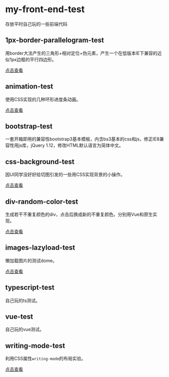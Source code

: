 # my-front-end-test

存放平时自己玩的一些前端代码

## 1px-border-parallelogram-test
用border大法产生的三角形+相对定位+伪元素，产生一个在低版本IE下兼容的近似1px边框的平行四边形。

[点击查看](https://darknesschaser.github.io/my-front-end-test/1px-border-parallelogram-test/ie8-1px-border-parallelogram.html)


## animation-test
使用CSS实现的几种环形进度条动画。

[点击查看](https://darknesschaser.github.io/my-front-end-test/animation-test/)

## bootstrap-test
一套开箱即用的兼容性bootstrap3基本模板，内含bs3基本的css和js，修正IE8兼容性用js库，jQuery 1.12，修改HTML默认语言为简体中文。

## css-background-test
因UI同学没好好给切图引发的一些用CSS实现背景的小操作。

[点击查看](https://darknesschaser.github.io/my-front-end-test/css-background-test/)

## div-random-color-test
生成若干不重复颜色的div，点击后换成新的不重复颜色。分别用Vue和原生实现。

[点击查看](https://darknesschaser.github.io/my-front-end-test/div-random-color-test/div-random-color-test.html)

## images-lazyload-test
懒加载图片的测试dome。

[点击查看](https://darknesschaser.github.io/my-front-end-test/images-lazyload-test/lazyload-test.html)

## typescript-test
自己玩的ts测试。

## vue-test
自己玩的vue测试。

## writing-mode-test
利用CSS属性`writing-mode`的布局实验。

[点击查看](https://darknesschaser.github.io/my-front-end-test/writing-mode-test/)
